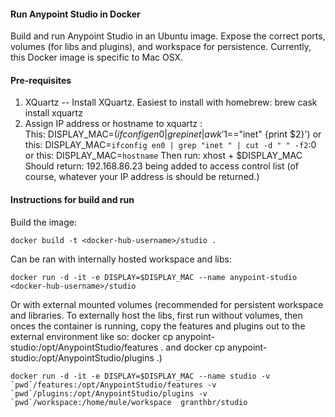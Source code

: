 #### Run Anypoint Studio in Docker

Build and run Anypoint Studio in an Ubuntu image. Expose the correct ports, volumes (for libs and plugins), and workspace for persistence. 
Currently, this Docker image is specific to Mac OSX. 

#### Pre-requisites

1. XQuartz -- Install XQuartz. Easiest to install with homebrew: brew cask install xquartz
2. Assign IP address or hostname to xquartz :  
   This: DISPLAY_MAC=$(ifconfig en0 | grep inet | awk '$1=="inet" {print $2}')
   or this: DISPLAY_MAC=`ifconfig en0 | grep "inet " | cut -d " " -f2`:0
   or this: DISPLAY_MAC=`hostname`
   Then run:
   xhost + $DISPLAY_MAC
Should return:
192.168.86.23 being added to access control list (of course, whatever your IP address is should be returned.)


#### Instructions for build and run
Build the image:
```
docker build -t <docker-hub-username>/studio .
```
Can be ran with internally hosted workspace and libs:
```
docker run -d -it -e DISPLAY=$DISPLAY_MAC --name anypoint-studio  <docker-hub-username>/studio
```

Or with external mounted volumes (recommended for persistent workspace and libraries. To externally host the libs, first run without volumes, then onces the container is running, copy the features and plugins out to the external environment like so:
docker cp anypoint-studio:/opt/AnypointStudio/features . and docker cp anypoint-studio:/opt/AnypointStudio/plugins .)
```
docker run -d -it -e DISPLAY=$DISPLAY_MAC --name studio -v `pwd`/features:/opt/AnypointStudio/features -v `pwd`/plugins:/opt/AnypointStudio/plugins -v `pwd`/workspace:/home/mule/workspace  granthbr/studio
```